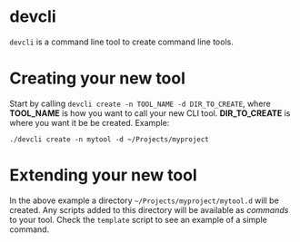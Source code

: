 # devcli

`devcli` is a command line tool to create command line tools.

# Creating your new tool

Start by calling `devcli create -n TOOL_NAME -d DIR_TO_CREATE`, where
**TOOL_NAME** is how you want to call your new CLI tool. **DIR_TO_CREATE** is
where you want it be be created. Example:

    ./devcli create -n mytool -d ~/Projects/myproject

# Extending your new tool

In the above example a directory `~/Projects/myproject/mytool.d` will be
created. Any scripts added to this directory will be available as _commands_ to your
tool. Check the `template` script to see an example of a simple command.
